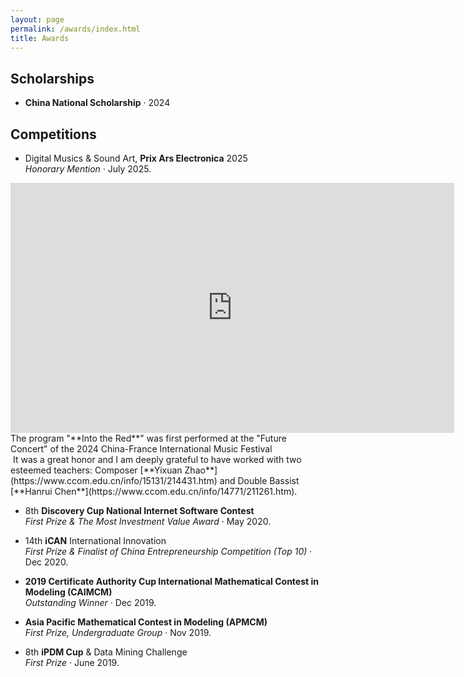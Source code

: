 ```yaml
---
layout: page
permalink: /awards/index.html
title: Awards
---
```


## Scholarships

- **China National Scholarship** · 2024 <br>

## Competitions

- Digital Musics & Sound Art, **Prix Ars Electronica** 2025<br>*Honorary Mention* · July 2025.<br>
<iframe width="710" height="400" src="https://www.youtube.com/embed/a0pfoXxqRu0" frameborder="0" allow="accelerometer; autoplay; clipboard-write; encrypted-media; gyroscope; picture-in-picture" allowfullscreen></iframe>
The program "**Into the Red**" was first performed at the "Future Concert" of the 2024 China-France International Music Festival<br><img title="" src="https://shiyi099.github.io/Billion.github.io/images/awards/IntotheRed.png" alt="" data-align="inline">
It was a great honor and I am deeply grateful to have worked with two esteemed teachers: Composer [**Yixuan Zhao**](https://www.ccom.edu.cn/info/15131/214431.htm) and Double Bassist [**Hanrui Chen**](https://www.ccom.edu.cn/info/14771/211261.htm).<br><img title="" src="https://shiyi099.github.io/Billion.github.io/images/awards/IntotheRedPerformers.jpg" alt="" data-align="inline">

- 8th **Discovery Cup National Internet Software Contest**<br>*First Prize & The Most Investment Value Award* · May 2020.<br>

- 14th **iCAN** International Innovation<br>*First Prize & Finalist of China Entrepreneurship Competition (Top 10)* · Dec 2020.<br><img title="" src="https://shiyi099.github.io/Billion.github.io/images/awards/iCAN2020.jpg" alt="" data-align="inline">

- **2019 Certificate Authority Cup International Mathematical Contest in Modeling (CAIMCM)**<br>*Outstanding Winner* · Dec 2019.<br>

- **Asia Pacific Mathematical Contest in Modeling (APMCM)** <br>*First Prize, Undergraduate Group* · Nov 2019.<br>

- 8th **iPDM Cup** & Data Mining Challenge <br>*First Prize* · June 2019.<br>